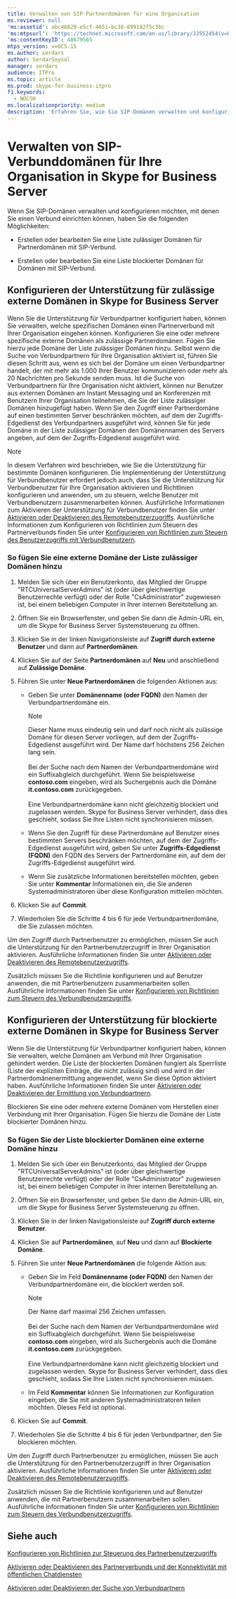 ```yaml
---
title: Verwalten von SIP-Partnerdomänen für eine Organisation
ms.reviewer: null
'ms:assetid': abc48829-e5cf-4651-bc38-899192f5c3bc
'ms:mtpsurl': 'https://technet.microsoft.com/en-us/library/JJ552454(v=OCS.15)'
'ms:contentKeyID': 48679565
mtps_version: v=OCS.15
ms.author: serdars
author: SerdarSoysal
manager: serdars
audience: ITPro
ms.topic: article
ms.prod: skype-for-business-itpro
f1.keywords:
  - NOCSH
ms.localizationpriority: medium
description: 'Erfahren Sie, wie Sie SIP-Domänen verwalten und konfigurieren, mit denen Sie einen Verbund herstellen können,'
---
```


# <a name="manage-sip-federated-domains-for-your-organization-in-skype-for-business-server"></a>Verwalten von SIP-Verbunddomänen für Ihre Organisation in Skype for Business Server


Wenn Sie SIP-Domänen verwalten und konfigurieren möchten, mit denen Sie einen Verbund einrichten können, haben Sie die folgenden Möglichkeiten:

  - Erstellen oder bearbeiten Sie eine Liste zulässiger Domänen für Partnerdomänen mit SIP-Verbund.

  - Erstellen oder bearbeiten Sie eine Liste blockierter Domänen für Domänen mit SIP-Verbund.

## <a name="configure-support-for-allowed-external-domains-in-skype-for-business-server"></a>Konfigurieren der Unterstützung für zulässige externe Domänen in Skype for Business Server

Wenn Sie die Unterstützung für Verbundpartner konfiguriert haben, können Sie verwalten, welche spezifischen Domänen einen Partnerverbund mit Ihrer Organisation eingehen können. Konfigurieren Sie eine oder mehrere spezifische externe Domänen als zulässige Partnerdomänen. Fügen Sie hierzu jede Domäne der Liste zulässiger Domänen hinzu. Selbst wenn die Suche von Verbundpartnern für Ihre Organisation aktiviert ist, führen Sie diesen Schritt aus, wenn es sich bei der Domäne um einen Verbundpartner handelt, der mit mehr als 1.000 Ihrer Benutzer kommunizieren oder mehr als 20 Nachrichten pro Sekunde senden muss. Ist die Suche von Verbundpartnern für Ihre Organisation nicht aktiviert, können nur Benutzer aus externen Domänen am Instant Messaging und an Konferenzen mit Benutzern Ihrer Organisation teilnehmen, die Sie der Liste zulässiger Domänen hinzugefügt haben. Wenn Sie den Zugriff einer Partnerdomäne auf einen bestimmten Server beschränken möchten, auf dem der Zugriffs-Edgedienst des Verbundpartners ausgeführt wird, können Sie für jede Domäne in der Liste zulässiger Domänen den Domänennamen des Servers angeben, auf dem der Zugriffs-Edgedienst ausgeführt wird.

> [!NOTE]  
> In diesem Verfahren wird beschrieben, wie Sie die Unterstützung für bestimmte Domänen konfigurieren. Die Implementierung der Unterstützung für Verbundbenutzer erfordert jedoch auch, dass Sie die Unterstützung für Verbundbenutzer für Ihre Organisation aktivieren und Richtlinien konfigurieren und anwenden, um zu steuern, welche Benutzer mit Verbundbenutzern zusammenarbeiten können. Ausführliche Informationen zum Aktivieren der Unterstützung für Verbundbenutzer finden Sie unter [Aktivieren oder Deaktivieren des Remotebenutzerzugriffs](../access-edge/enable-or-disable-remote-user-access.md). Ausführliche Informationen zum Konfigurieren von Richtlinien zum Steuern des Partnerverbunds finden Sie unter [Konfigurieren von Richtlinien zum Steuern des Benutzerzugriffs mit Verbundbenutzern](../external-access-policies/configure-policies-to-control-federated-user-access.md).

### <a name="to-add-an-external-domain-to-the-list-of-allowed-domains"></a>So fügen Sie eine externe Domäne der Liste zulässiger Domänen hinzu

1.  Melden Sie sich über ein Benutzerkonto, das Mitglied der Gruppe "RTCUniversalServerAdmins" ist (oder über gleichwertige Benutzerrechte verfügt) oder der Rolle "CsAdministrator" zugewiesen ist, bei einem beliebigen Computer in Ihrer internen Bereitstellung an.
2.  Öffnen Sie ein Browserfenster, und geben Sie dann die Admin-URL ein, um die Skype for Business Server Systemsteuerung zu öffnen. 
3.  Klicken Sie in der linken Navigationsleiste auf **Zugriff durch externe Benutzer** und dann auf **Partnerdomänen**.
4.  Klicken Sie auf der Seite **Partnerdomänen** auf **Neu** und anschließend auf **Zulässige Domäne**.
5.  Führen Sie unter **Neue Partnerdomänen** die folgenden Aktionen aus:
    
      - Geben Sie unter **Domänenname (oder FQDN)** den Namen der Verbundpartnerdomäne ein.       

        > [!NOTE]  
        > Dieser Name muss eindeutig sein und darf noch nicht als zulässige Domäne für diesen Server vorliegen, auf dem der Zugriffs-Edgedienst ausgeführt wird. Der Name darf höchstens 256 Zeichen lang sein.<BR><br>Bei der Suche nach dem Namen der Verbundpartnerdomäne wird ein Suffixabgleich durchgeführt. Wenn Sie beispielsweise **contoso.com** eingeben, wird als Suchergebnis auch die Domäne **it.contoso.com** zurückgegeben.<BR><br>Eine Verbundpartnerdomäne kann nicht gleichzeitig blockiert und zugelassen werden. Skype for Business Server verhindert, dass dies geschieht, sodass Sie Ihre Listen nicht synchronisieren müssen.
    
      - Wenn Sie den Zugriff für diese Partnerdomäne auf Benutzer eines bestimmten Servers beschränken möchten, auf dem der Zugriffs-Edgedienst ausgeführt wird, geben Sie unter **Zugriffs-Edgedienst (FQDN)** den FQDN des Servers der Partnerdomäne ein, auf dem der Zugriffs-Edgedienst ausgeführt wird.    
      - Wenn Sie zusätzliche Informationen bereitstellen möchten, geben Sie unter **Kommentar** Informationen ein, die Sie anderen Systemadministratoren über diese Konfiguration mitteilen möchten.

6.  Klicken Sie auf **Commit**.
7.  Wiederholen Sie die Schritte 4 bis 6 für jede Verbundpartnerdomäne, die Sie zulassen möchten.

Um den Zugriff durch Partnerbenutzer zu ermöglichen, müssen Sie auch die Unterstützung für den Partnerbenutzerzugriff in Ihrer Organisation aktivieren. Ausführliche Informationen finden Sie unter [Aktivieren oder Deaktivieren des Remotebenutzerzugriffs](../access-edge/enable-or-disable-remote-user-access.md).

Zusätzlich müssen Sie die Richtlinie konfigurieren und auf Benutzer anwenden, die mit Partnerbenutzern zusammenarbeiten sollen. Ausführliche Informationen finden Sie unter [Konfigurieren von Richtlinien zum Steuern des Verbundbenutzerzugriffs](../external-access-policies/configure-policies-to-control-federated-user-access.md).

## <a name="configure-support-for-blocked-external-domains-in-skype-for-business-server"></a>Konfigurieren der Unterstützung für blockierte externe Domänen in Skype for Business Server 

Wenn Sie die Unterstützung für Verbundpartner konfiguriert haben, können Sie verwalten, welche Domänen am Verbund mit Ihrer Organisation gehindert werden. Die Liste der blockierten Domänen fungiert als Sperrliste (Liste der expliziten Einträge, die nicht zulässig sind) und wird in der Partnerdomänenermittlung angewendet, wenn Sie diese Option aktiviert haben. Ausführliche Informationen finden Sie unter [Aktivieren oder Deaktivieren der Ermittlung von Verbundpartnern](../access-edge/enable-or-disable-discovery-of-federation-partners.md).

Blockieren Sie eine oder mehrere externe Domänen vom Herstellen einer Verbindung mit Ihrer Organisation. Fügen Sie hierzu die Domäne der Liste blockierter Domänen hinzu.


### <a name="to-add-an-external-domain-to-the-list-of-blocked-domains"></a>So fügen Sie der Liste blockierter Domänen eine externe Domäne hinzu

1.  Melden Sie sich über ein Benutzerkonto, das Mitglied der Gruppe "RTCUniversalServerAdmins" ist (oder über gleichwertige Benutzerrechte verfügt) oder der Rolle "CsAdministrator" zugewiesen ist, bei einem beliebigen Computer in Ihrer internen Bereitstellung an.
2.  Öffnen Sie ein Browserfenster, und geben Sie dann die Admin-URL ein, um die Skype for Business Server Systemsteuerung zu öffnen. 
3.  Klicken Sie in der linken Navigationsleiste auf **Zugriff durch externe Benutzer**.
4.  Klicken Sie auf **Partnerdomänen**, auf **Neu** und dann auf **Blockierte Domäne**.
5.  Führen Sie unter **Neue Partnerdomänen** die folgende Aktion aus:
    
      - Geben Sie im Feld **Domänenname (oder FQDN)** den Namen der Verbundpartnerdomäne ein, die blockiert werden soll.

        > [!NOTE]  
        > Der Name darf maximal 256 Zeichen umfassen.<BR><br>Bei der Suche nach dem Namen der Verbundpartnerdomäne wird ein Suffixabgleich durchgeführt. Wenn Sie beispielsweise **contoso.com** eingeben, wird als Suchergebnis auch die Domäne **it.contoso.com** zurückgegeben.<BR><br>Eine Verbundpartnerdomäne kann nicht gleichzeitig blockiert und zugelassen werden. Skype for Business Server verhindert, dass dies geschieht, sodass Sie Ihre Listen nicht synchronisieren müssen.
   
      - Im Feld **Kommentar** können Sie Informationen zur Konfiguration eingeben, die Sie mit anderen Systemadministratoren teilen möchten. Dieses Feld ist optional.

6.  Klicken Sie auf **Commit**.
7.  Wiederholen Sie die Schritte 4 bis 6 für jeden Verbundpartner, den Sie blockieren möchten.

Um den Zugriff durch Partnerbenutzer zu ermöglichen, müssen Sie auch die Unterstützung für den Partnerbenutzerzugriff in Ihrer Organisation aktivieren. Ausführliche Informationen finden Sie unter [Aktivieren oder Deaktivieren des Remotebenutzerzugriffs](../access-edge/enable-or-disable-remote-user-access.md).

Zusätzlich müssen Sie die Richtlinie konfigurieren und auf Benutzer anwenden, die mit Partnerbenutzern zusammenarbeiten sollen. Ausführliche Informationen finden Sie unter [Konfigurieren von Richtlinien zum Steuern des Verbundbenutzerzugriffs](../external-access-policies/configure-policies-to-control-federated-user-access.md).


## <a name="see-also"></a>Siehe auch

[Konfigurieren von Richtlinien zur Steuerung des Partnerbenutzerzugriffs](../external-access-policies/configure-policies-to-control-federated-user-access.md)  

[Aktivieren oder Deaktivieren des Partnerverbunds und der Konnektivität mit öffentlichen Chatdiensten](../access-edge/enable-or-disable-federation-and-public-im-connectivity.md)

[Aktivieren oder Deaktivieren der Suche von Verbundpartnern](../access-edge/enable-or-disable-discovery-of-federation-partners.md)
  

